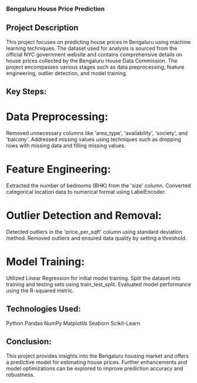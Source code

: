 ### Bengaluru House Price Prediction
## Project Description
This project focuses on predicting house prices in Bengaluru using machine learning techniques. The dataset used for analysis is sourced from the official NYC government website and contains comprehensive details on house prices collected by the Bengaluru House Data Commission. The project encompasses various stages such as data preprocessing, feature engineering, outlier detection, and model training.

## Key Steps:

# Data Preprocessing:
Removed unnecessary columns like 'area_type', 'availability', 'society', and 'balcony'.
Addressed missing values using techniques such as dropping rows with missing data and filling missing values.

# Feature Engineering:
Extracted the number of bedrooms (BHK) from the 'size' column.
Converted categorical location data to numerical format using LabelEncoder.

# Outlier Detection and Removal:
Detected outliers in the 'price_per_sqft' column using standard deviation method.
Removed outliers and ensured data quality by setting a threshold.

# Model Training:
Utilized Linear Regression for initial model training.
Split the dataset into training and testing sets using train_test_split.
Evaluated model performance using the R-squared metric.

## Technologies Used:
Python
Pandas
NumPy
Matplotlib
Seaborn
Scikit-Learn

## Conclusion:
This project provides insights into the Bengaluru housing market and offers a predictive model for estimating house prices. Further enhancements and model optimizations can be explored to improve prediction accuracy and robustness.
